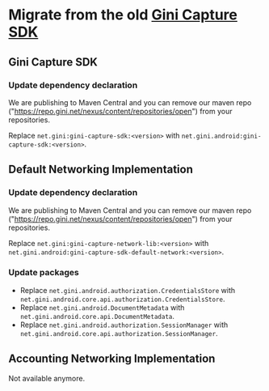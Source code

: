 # Migrate from the old [Gini Capture SDK](https://github.com/gini/gini-capture-sdk-android)

## Gini Capture SDK

### Update dependency declaration

We are publishing to Maven Central and you can remove our maven repo ("https://repo.gini.net/nexus/content/repositories/open") from your repositories.

Replace `net.gini:gini-capture-sdk:<version>` with `net.gini.android:gini-capture-sdk:<version>`.

## Default Networking Implementation

### Update dependency declaration

We are publishing to Maven Central and you can remove our maven repo ("https://repo.gini.net/nexus/content/repositories/open") from your repositories.

Replace `net.gini:gini-capture-network-lib:<version>` with `net.gini.android:gini-capture-sdk-default-network:<version>`.

### Update packages

* Replace `net.gini.android.authorization.CredentialsStore` with `net.gini.android.core.api.authorization.CredentialsStore`.
* Replace `net.gini.android.DocumentMetadata` with `net.gini.android.core.api.DocumentMetadata`.
* Replace `net.gini.android.authorization.SessionManager` with `net.gini.android.core.api.authorization.SessionManager`.

## Accounting Networking Implementation

Not available anymore.